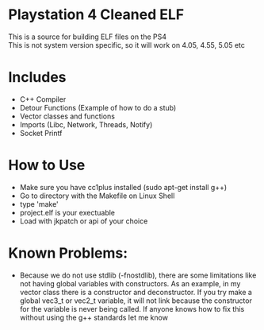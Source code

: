 # Playstation 4 Cleaned ELF
This is a source for building ELF files on the PS4<br>
This is not system version specific, so it will work on 4.05, 4.55, 5.05 etc

# Includes
- C++ Compiler
- Detour Functions (Example of how to do a stub)
- Vector classes and functions
- Imports (Libc, Network, Threads, Notify)
- Socket Printf

# How to Use
- Make sure you have cc1plus installed (sudo apt-get install g++)
- Go to directory with the Makefile on Linux Shell
- type 'make'
- project.elf is your exectuable
- Load with jkpatch or api of your choice

# Known Problems:
- Because we do not use stdlib (-fnostdlib), there are some limitations like not having global variables with constructors. As an example, in my vector class there is a constructor and deconstructor. If you try make a global vec3_t or vec2_t variable, it will not link because the constructor for the variable is never being called. If anyone knows how to fix this without using the g++ standards let me know